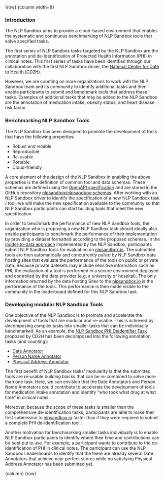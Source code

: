 <!-- markdownlint-disable-next-line first-line-h1 -->
{row}
{column width=8}

### Introduction

The NLP Sandbox aims to provide a cloud-based environment that enables the systematic and continuous benchmarking of NLP Sandbox tools that solve specified tasks.

The first series of NLP Sandbox tasks targeted by the NLP Sandbox are the annotation and de-identification of Protected Health Information (PHI) in clinical notes. This first series of tasks have been identified through our collaboration with the first NLP Sandbox driver, the [National Center for Date to Health (CD2H)].

However, we are counting on more organizations to work with the NLP Sandbox team and its community to identify additional tasks and then enable participants to submit and benchmark tools that address these tasks. Examples of additional tasks that may be added to the NLP Sandbox are the annotation of medication intake, obesity status, and heart disease risk factor.

### Benchmarking NLP Sandbox Tools

The NLP Sandbox has been designed to promote the development of tools that have the following properties:

- Robust and reliable
- Reproducible
- Re-usable
- Portable
- Cloud-friendly

A core element of the design of the NLP Sandbox in enabling the above properties is the definition of common tool and data schemas. These schemas are defined using the [OpenAPI specification] and are stored in the GitHub repository [nlpsandbox/nlpsandbox-schemas]. After working with an NLP Sandbox driver to identify the specification of a new NLP Sandbox task / tool, we will make the new specification available to the community so that NLP Sandbox participants can start building tools that meet the new specification.

In order to benchmark the performance of new NLP Sandbox tools, the organization who is proposing a new NLP Sandbox task should ideally also enable participants to benchmark the performance of their implementation by providing a dataset formatted according to the proposed schemas. In the [model-to-data approach] implemented by the NLP Sandbox, participants submit NLP Sandbox tools for evaluation on [nlpsandbox.io]. The submitted tools are then automatically and concurrently pulled by NLP Sandbox data hosting sites that evaluate the performance of the tools on public or private data. Because private datesets may include sensitive information such as PHI, the evaluation of a tool is performed in a secure environment deployed and controlled by the data provider (e.g. a university or hospital). The only information returned by the data hosting Sites to the [nlpsandbox.io] is the performance of the tools. This performance is then made visible to the community in the leaderboard defined for this NLP Sandbox task.

### Developing modular NLP Sandbox Tools

One objective of the NLP Sandbox is to promote and accelerate the development of tools that are modular and re-usable. This is achieved by decomposing complex tasks into smaller tasks that can be individually benchmarked. As an example, the [NLP Sandbox PHI Deidentifier Task][phi-annotation-task] proposed by CD2H has been decomposed into the following annotation tasks (and counting):

- [Date Annotator][phi-annotation-task]
- [Person Name Annotator][phi-annotation-task]
- [Physical Address Annotator][phi-annotation-task]

The first benefit of NLP Sandbox tasks' modularity is that the submitted tools are re-usable building blocks that can be re-combined to solve more than one task. Here, we can envision that the Date Annotators and Person Name Annotators could contribute to accelerate the development of tools for medication intake annotation and identify "who took what drug at what time" in clinical notes.

Moreover, because the scope of these tasks is smaller than the comprehensive de-identification tasks, participants are able to make their first submission to [nlpsandbox.io] faster than if they were required to submit a complete PHI de-identification tool.

Another motivation for benchmarking smaller tasks individually is to enable NLP Sandbox participants to identify where their time and contributions can be best put to use. For example, a participant wants to contribute to the de-identification of PHI in clinical notes. The participant can use the NLP Sandbox Leaderboards to identify that the there are already several Date Annotators that achieve near perfect scores while no satisfying Physical Address Annotator has been submitted yet.

{column}
{row}

<!-- Links -->

[National Center for Date to Health (CD2H)]: https://cd2h.org/
[nlpsandbox/nlpsandbox-schemas]: https://github.com/nlpsandbox/nlpsandbox-schemas
[OpenAPI specification]: https://github.com/OAI/OpenAPI-Specification
[nlpsandbox.io]: https://nlpsandbox.io
[NLP Sandbox PHI Deidentifier API]: https://nlpsandbox.github.io/nlpsandbox-schemas/phi-deidentifier/latest/docs
[phi-annotation-task]: https://www.synapse.org/#!Synapse:syn22277124/wiki/608037
[model-to-data approach]: https://doi.org/10.1186/s13059-019-1794-0
